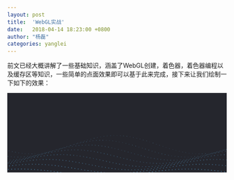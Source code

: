 ```yaml
---
layout: post
title:  'WebGL实战'
date:   2018-04-14 18:23:00 +0800
author: "杨磊"
categories: yanglei
---
```


前文已经大概讲解了一些基础知识，涵盖了WebGL创建，着色器，着色器编程以及缓存区等知识，一些简单的点面效果即可以基于此来完成，接下来让我们绘制一下如下的效果：

![WebGL波浪效果](/assets/img/yanglei10-1.gif)
